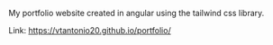My portfolio website created in angular using the tailwind css library.

Link: https://vtantonio20.github.io/portfolio/

